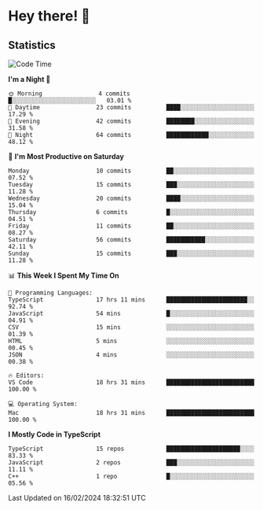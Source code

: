 # Hey there! 👋


## Statistics
<!--START_SECTION:waka-->
![Code Time](http://img.shields.io/badge/Code%20Time-156%20hrs%2056%20mins-blue)

**I'm a Night 🦉** 

```text
🌞 Morning                4 commits           █░░░░░░░░░░░░░░░░░░░░░░░░   03.01 % 
🌆 Daytime                23 commits          ████░░░░░░░░░░░░░░░░░░░░░   17.29 % 
🌃 Evening                42 commits          ████████░░░░░░░░░░░░░░░░░   31.58 % 
🌙 Night                  64 commits          ████████████░░░░░░░░░░░░░   48.12 % 
```
📅 **I'm Most Productive on Saturday** 

```text
Monday                   10 commits          ██░░░░░░░░░░░░░░░░░░░░░░░   07.52 % 
Tuesday                  15 commits          ███░░░░░░░░░░░░░░░░░░░░░░   11.28 % 
Wednesday                20 commits          ████░░░░░░░░░░░░░░░░░░░░░   15.04 % 
Thursday                 6 commits           █░░░░░░░░░░░░░░░░░░░░░░░░   04.51 % 
Friday                   11 commits          ██░░░░░░░░░░░░░░░░░░░░░░░   08.27 % 
Saturday                 56 commits          ███████████░░░░░░░░░░░░░░   42.11 % 
Sunday                   15 commits          ███░░░░░░░░░░░░░░░░░░░░░░   11.28 % 
```


📊 **This Week I Spent My Time On** 

```text
💬 Programming Languages: 
TypeScript               17 hrs 11 mins      ███████████████████████░░   92.74 % 
JavaScript               54 mins             █░░░░░░░░░░░░░░░░░░░░░░░░   04.91 % 
CSV                      15 mins             ░░░░░░░░░░░░░░░░░░░░░░░░░   01.39 % 
HTML                     5 mins              ░░░░░░░░░░░░░░░░░░░░░░░░░   00.45 % 
JSON                     4 mins              ░░░░░░░░░░░░░░░░░░░░░░░░░   00.38 % 

🔥 Editors: 
VS Code                  18 hrs 31 mins      █████████████████████████   100.00 % 

💻 Operating System: 
Mac                      18 hrs 31 mins      █████████████████████████   100.00 % 
```

**I Mostly Code in TypeScript** 

```text
TypeScript               15 repos            █████████████████████░░░░   83.33 % 
JavaScript               2 repos             ███░░░░░░░░░░░░░░░░░░░░░░   11.11 % 
C++                      1 repo              █░░░░░░░░░░░░░░░░░░░░░░░░   05.56 % 
```




 Last Updated on 16/02/2024 18:32:51 UTC
<!--END_SECTION:waka-->

